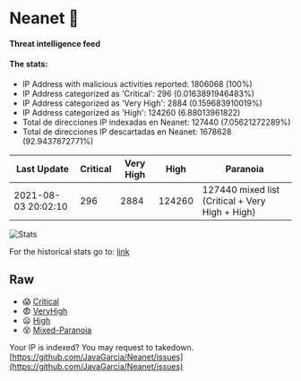 # Neanet :hocho:
#### Threat intelligence feed
#### The stats:

- IP Address with malicious activities reported: 1806068 (100%)
- IP Address categorized as 'Critical':  296 (0.0163891946483%)
- IP Address categorized as 'Very High':  2884 (0.159683910019%)
- IP Address categorized as 'High':  124260 (6.88013961822)
- Total de direcciones IP indexadas en Neanet:  127440 (7.05621272289%)
- Total de direcciones IP descartadas en Neanet:  1678628 (92.9437872771%)

| Last Update | Critical | Very High | High | Paranoia |
| --- | --- | --- | --- | --- |
| 2021-08-03 20:02:10 | 296 | 2884 | 124260 | 127440 mixed list (Critical + Very High + High)|

![Stats](https://docs.google.com/spreadsheets/d/e/2PACX-1vSnaNMIXVabIpDJjufMlzH7poXnshF3mgd8Is1g9ytUEzVsP5my4Trn8f-xkoLLQ38xpL3HtmUexLo6/pubchart?oid=501124687&format=image)

For the historical stats go to: [link](/stats.csv)
## Raw
- :scream: [Critical](https://raw.githubusercontent.com/JavaGarcia/Neanet/master/blacklists/neanet_critical.txt)
- :fearful: [VeryHigh](https://raw.githubusercontent.com/JavaGarcia/Neanet/master/blacklists/neanet_veryHigh.txtt)
- :frowning: [High](https://raw.githubusercontent.com/JavaGarcia/Neanet/master/blacklists/neanet_high.txt)
- :dizzy_face: [Mixed-Paranoia](https://raw.githubusercontent.com/JavaGarcia/Neanet/master/blacklists/neanet_all.txt)


Your IP is indexed? You may request to takedown. [https://github.com/JavaGarcia/Neanet/issues](https://github.com/JavaGarcia/Neanet/issues)











































































































































































































































































































































































































































































































































































































































































































































































































































































































































































































































































































































































































































































































































































































































































































































































































































































































































































































































































































































































































































































































































































































































































































































































































































































































































































































































































































































































































































































































































































































































































































































































































































































































































































































































































































































































































































































































































































































































































































































































































































































































































































































































































































































































































































































































































































































































































































































































































































































































































































































































































































































































































































































































































































































































































































































































































































































































































































































































































































































































































































































































































































































































































































































































































































































































































































































































































































































































































































































































































































































































































































































































































































































































































































































































































































































































































































































































































































































































































































































































































































































































































































